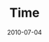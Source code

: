 ---
layout: message
category: message
series: "House Work"
title: "Time"
date: 2010-07-04
audio-description: "Chuck Mingo discusses how to line up our calendar with our passions."
audio: "http://s3.amazonaws.com/crossroadsaudiomessages/HouseWork04.mp3"
audio-title: "Time"
audio-duration: "39&#58;59"
program-description: "Time (Program)"
program: "http://www.crossroads.net/players/media/hq/07-03-04-10Program.pdf"
program-title: "Time (Program)"
video-description: "Chuck Mingo discusses how to line up our calendar with our passions."
video-title: "Time"
video: "https://s3.amazonaws.com/crossroadsvideomessages/HouseWork04.mp4"
video-poster: "https://www.crossroads.net/uploadedfiles/HouseWork04_Still.jpg"
---